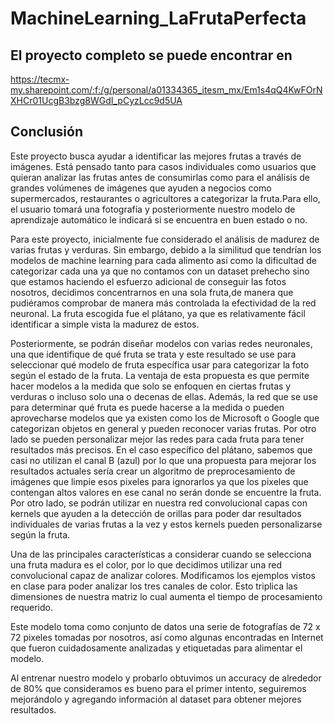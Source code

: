 # MachineLearning_LaFrutaPerfecta
## El proyecto completo se puede encontrar en
https://tecmx-my.sharepoint.com/:f:/g/personal/a01334365_itesm_mx/Em1s4qQ4KwFOrNXHCr01UcgB3bzg8WGdI_pCyzLcc9d5UA
## Conclusión

Este proyecto busca ayudar a identificar las mejores frutas a través de imágenes. Está pensado tanto para casos individuales como usuarios que quieran analizar las frutas antes de consumirlas como para el análisis de grandes volúmenes de imágenes que ayuden a negocios como supermercados, restaurantes o agricultores a categorizar la fruta.Para ello, el usuario tomará una fotografía y posteriormente nuestro modelo de aprendizaje automático le indicará si se encuentra en buen estado o no.

Para este proyecto, inicialmente fue considerado el análisis de madurez de varias frutas y verduras. Sin embargo, debido a la similitud que tendrían los modelos de machine learning para cada alimento así como la dificultad de categorizar cada una ya que no contamos con un dataset prehecho sino que estamos haciendo el esfuerzo adicional de conseguir las fotos nosotros, decidimos concentrarnos en una sola fruta,de manera que pudiéramos comprobar de manera más controlada la efectividad de la red neuronal. La fruta escogida fue el plátano, ya que es relativamente fácil identificar a simple vista la madurez de estos. 

Posteriormente, se podrán diseñar modelos con varias redes neuronales, una que identifique de qué fruta se trata y este resultado se use para seleccionar qué modelo de fruta específica usar para categorizar la foto según el estado de la fruta. La ventaja de esta propuesta es que permite hacer modelos a la medida que solo se enfoquen en ciertas frutas y verduras o incluso solo una o decenas de ellas. Además, la red que se use para determinar qué fruta es puede hacerse a la medida o pueden aprovecharse modelos que ya existen como los de Microsoft o Google que categorizan objetos en general y pueden reconocer varias frutas. Por otro lado se pueden personalizar mejor las redes para cada fruta para tener resultados más precisos. En el caso específico del plátano, sabemos que casi no utilizan el canal B (azul) por lo que una propuesta para mejorar los resultados actuales sería crear un algoritmo de preprocesamiento de imágenes que limpie esos pixeles para ignorarlos ya que los pixeles que contengan altos valores en ese canal no serán donde se encuentre la fruta. Por otro lado, se podrán utilizar en nuestra red convolucional capas con kernels que ayuden a la detección de orillas para poder dar resultados individuales de varias frutas a la vez y estos kernels pueden personalizarse según la fruta.

Una de las principales características a considerar cuando se selecciona una fruta madura es el color, por lo que decidimos utilizar una red convolucional capaz de analizar colores. Modificamos los ejemplos vistos en clase para poder analizar los tres canales de color. Esto triplica las dimensiones de nuestra matriz lo cual aumenta el tiempo de procesamiento requerido.

Este modelo toma como conjunto de datos una serie de fotografías  de 72 x 72 pixeles tomadas por nosotros, así como algunas encontradas en Internet que fueron cuidadosamente analizadas y etiquetadas para alimentar el modelo. 

Al entrenar nuestro modelo y probarlo obtuvimos un accuracy de alrededor de 80% que consideramos es bueno para el primer intento, seguiremos mejorándolo y agregando información al dataset para obtener mejores resultados. 

